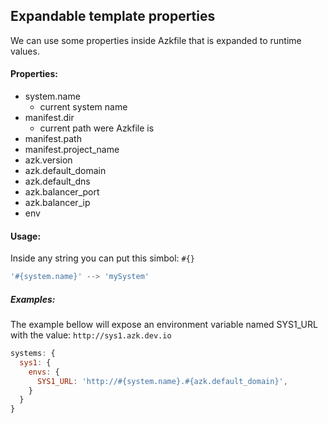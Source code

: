 ## Expandable template properties

We can use some properties inside Azkfile that is expanded to runtime values.

#### Properties:

- system.name
  - current system name
- manifest.dir
  - current path were Azkfile is
- manifest.path
- manifest.project_name
- azk.version
- azk.default_domain
- azk.default_dns
- azk.balancer_port
- azk.balancer_ip
- env

#### Usage:

Inside any string you can put this simbol: `#{}`

```js
'#{system.name}' --> 'mySystem'
```

##### Examples:

The example bellow will expose an environment variable named SYS1_URL with the value: `http://sys1.azk.dev.io`

```js
systems: {
  sys1: {
    envs: {
      SYS1_URL: 'http://#{system.name}.#{azk.default_domain}',
    }
  }
}
```

